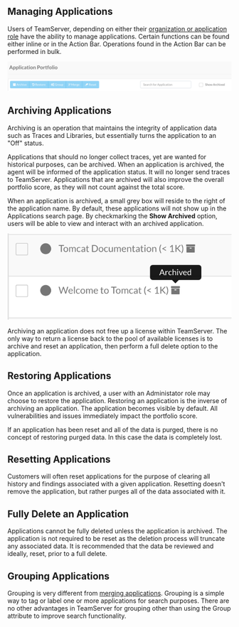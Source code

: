 <!--
title: "Managing Applications"
description: "Overview of the core operations for an application from the action bar."
-->

## Managing Applications
Users of TeamServer, depending on either their [organization or application role](user_tsguideset.html#roles) have the ability to manage applications. Certain functions can be found either inline or in the Action Bar. Operations found in the Action Bar can be performed in bulk.

<a href="assets/images/Application_Action_Bar.png" rel="lightbox" title="Application Action Bar"><img class="thumbnail" src="assets/images/Application_Action_Bar.png"/></a>

## Archiving Applications
Archiving is an operation that maintains the integrity of application data such as Traces and Libraries, but essentially turns the application to an "Off" status.

Applications that should no longer collect traces, yet are wanted for historical purposes, can be archived. When an application is archived, the agent will be informed of the application status. It will no longer send traces to TeamServer. Applications that are archived will also improve the overall portfolio score, as they will not count against the total score. 

When an application is archived, a small grey box will reside to the right of the application name. By default, these applications will not show up in the Applications search page. By checkmarking the **Show Archived** option, users will be able to view and interact with an archived application.

<a href="assets/images/Archived_App.png" rel="lightbox" title="Example Archived Application"><img class="thumbnail" src="assets/images/Archived_App.png"/></a>

Archiving an application does not free up a license within TeamServer. The only way to return a license back to the pool of available licenses is to archive and reset an application, then perform a full delete option to the application.

## Restoring Applications
Once an application is archived, a user with an Administator role may choose to restore the application. Restoring an application is the inverse of archiving an application. The application becomes visible by default. All vulnerabilities and issues immediately impact the portfolio score.

If an application has been reset and all of the data is purged, there is no concept of restoring purged data. In this case the data is completely lost.

## Resetting Applications
Customers will often reset applications for the purpose of clearing all history and findings associated with a given application. Resetting doesn't remove the application, but rather purges all of the data associated with it.


## Fully Delete an Application 
Applications cannot be fully deleted unless the application is archived. The application is not required to be reset as the deletion process will truncate any associated data. It is recommended that the data be reviewed and ideally, reset, prior to a full delete. 


## Grouping Applications
Grouping is very different from [merging applications](user_tsguideapp.html#merge). Grouping is a simple way to tag or label one or more applications for search purposes. There are no other advantages in TeamServer for grouping other than using the Group attribute to improve search functionality.
